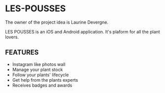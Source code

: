 LES-POUSSES
===========

The owner of the project idea is Laurine Devergne.

LES POUSSES is an iOS and Android application.
It's plaform for all the plant lovers.

FEATURES
--------

- Instagram like photos wall
- Manage your plant stock
- Follow your plants' lifecycle
- Get help from the plants experts
- Receives badges and awards

